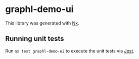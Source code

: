 # graphl-demo-ui

This library was generated with [Nx](https://nx.dev).

## Running unit tests

Run `nx test graphl-demo-ui` to execute the unit tests via [Jest](https://jestjs.io).
